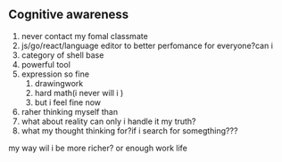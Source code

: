 ## Cognitive awareness

1. never contact my fomal classmate
2. js/go/react/language editor to better perfomance for everyone?can i
3. category of shell base
4. powerful tool
5. expression so fine
   1. drawingwork 
   2. hard math(i never will i )
   3. but i feel fine now
6. raher thinking myself than
7. what about reality can only i handle it my truth?
8. what my thought thinking for?if i search for somegthing???

my way wil i be more richer? or enough work life

